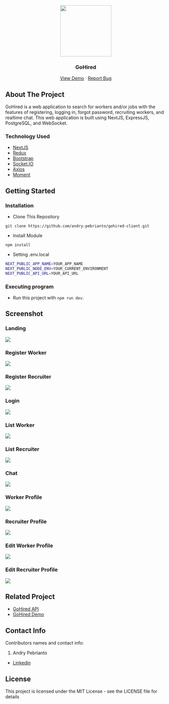 <div align="center">
  <img src="./readme/logo.jpeg" width="160px" height="160px" />
</div>
<h3 align="center">GoHired</h3>
<p align="center">
  <a href="https://gohired.vercel.app/">View Demo</a>
  ·
  <a href="https://github.com/andry-pebrianto/gohired-client/issues">Report Bug</a>
</p>

<!-- ABOUT THE PROJECT -->
## About The Project

GoHired is a web application to search for workers and/or jobs with the features of registering, logging in, forgot password, recruiting workers, and realtime chat. This web application is built using NextJS, ExpressJS, PostgreSQL, and WebSocket.

### Technology Used
- [NextJS](https://nextjs.org/)
- [Redux](https://redux.js.org/)
- [Bootstrap](https://getbootstrap.com/)
- [Socket.IO](https://socket.io/)
- [Axios](https://github.com/axios/axios)
- [Moment](https://momentjs.com/)

<!-- GETTING STARTED -->
## Getting Started

### Installation
- Clone This Repository

`git clone https://github.com/andry-pebrianto/gohired-client.git`

- Install Module

`npm install`

- Setting .env.local

```bash
NEXT_PUBLIC_APP_NAME=YOUR_APP_NAME
NEXT_PUBLIC_NODE_ENV=YOUR_CURRENT_ENVIRONMENT
NEXT_PUBLIC_API_URL=YOUR_API_URL
```

### Executing program

- Run this project with `npm run dev`.

<!-- SCREENSHOT -->
## Screenshot

### Landing
<img src="./readme/1. ss-landing.png" />

### Register Worker
<img src="./readme/2. ss-register-worker.jpg" />

### Register Recruiter
<img src="./readme/3. ss-register-recruiter.jpg" />

### Login
<img src="./readme/4. ss-login.jpg" />

### List Worker
<img src="./readme/5. ss-list-worker.jpg" />

### List Recruiter
<img src="./readme/6. ss-list-recruiter.jpg" />

### Chat
<img src="./readme/7. ss-chat.jpg" />

### Worker Profile
<img src="./readme/8. ss-profile-worker.jpg" />

### Recruiter Profile
<img src="./readme/9. ss-profile-recruiter.jpg" />

### Edit Worker Profile
<img src="./readme/10. ss-edit-profile-worker.jpg" />

### Edit Recruiter Profile
<img src="./readme/11. ss-edit-profile-recruiter.jpg" />

<!-- RELATED PROJECT -->
## Related Project

- [GoHired API](https://github.com/andry-pebrianto/gohired-api)
- [GoHired Demo](https://gohired.vercel.app/)

<!-- CONTACT INFO -->
## Contact Info

Contributors names and contact info:

1. Andry Pebrianto

- [Linkedin](https://www.linkedin.com/in/andry-pebrianto)

## License 

This project is licensed under the MIT License - see the LICENSE file for details
